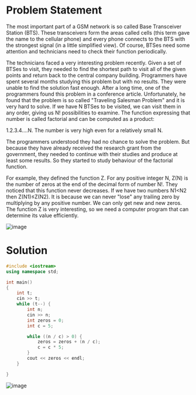 # Problem Statement
The most important part of a GSM network is so called Base Transceiver Station (BTS). These transceivers form the areas called cells (this term gave the name to the cellular phone) and every phone connects to the BTS with the strongest signal (in a little simplified view). Of course, BTSes need some attention and technicians need to check their function periodically.

The technicians faced a very interesting problem recently. Given a set of BTSes to visit, they needed to find the shortest path to visit all of the given points and return back to the central company building. Programmers have spent several months studying this problem but with no results. They were unable to find the solution fast enough. After a long time, one of the programmers found this problem in a conference article. Unfortunately, he found that the problem is so called "Traveling Salesman Problem" and it is very hard to solve. If we have N BTSes to be visited, we can visit them in any order, giving us N! possibilities to examine. The function expressing that number is called factorial and can be computed as a product:

1.2.3.4....N. The number is very high even for a relatively small N.

The programmers understood they had no chance to solve the problem. But because they have already received the research grant from the government, they needed to continue with their studies and produce at least some results. So they started to study behaviour of the factorial function.

For example, they defined the function Z. For any positive integer N, Z(N) is the number of zeros at the end of the decimal form of number N!. They noticed that this function never decreases. If we have two numbers N1<N2 then Z(N1)≤Z(N2). It is because we can never "lose" any trailing zero by multiplying by any positive number. We can only get new and new zeros. The function Z is very interesting, so we need a computer program that can determine its value efficiently.

![image](https://user-images.githubusercontent.com/84629235/147486222-c4a4e54c-91e4-4865-872d-c3be401f8d54.png)

# Solution
```c++
#include <iostream>
using namespace std;

int main()
{
	int t;
	cin >> t;
	while (t--) {
		int n;
		cin >> n;
		int zeros = 0;
		int c = 5;

		while ((n / c) > 0) {
			zeros = zeros + (n / c);
			c = c * 5;
		}
		cout << zeros << endl;
	}

}
```
![image](https://user-images.githubusercontent.com/84629235/147488576-71686d9c-e863-4775-bdfd-0d73ed9c57cb.png)

